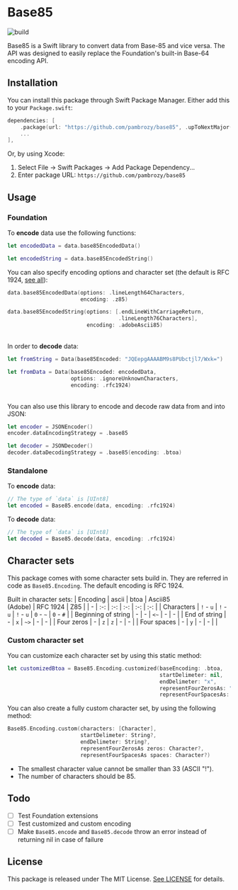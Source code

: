 # Base85

![build](https://github.com/pambrozy/base85/workflows/build/badge.svg)

Base85 is a Swift library to convert data from Base-85 and vice versa. The API was designed to easily replace the Foundation's built-in Base-64 encoding API.

## Installation
You can install this package through Swift Package Manager. Either add this to your `Package.swift`:
```swift
dependencies: [
    .package(url: "https://github.com/pambrozy/base85", .upToNextMajor(from: "1.0.0")),
    ...
],
```
Or, by using Xcode:
1. Select File &rarr; Swift Packages &rarr; Add Package Dependency...
2. Enter package URL: `https://github.com/pambrozy/base85`

## Usage
### Foundation
To **encode** data use the following functions:
```swift
let encodedData = data.base85EncodedData()

let encodedString = data.base85EncodedString()
```
You can also specify encoding options and character set (the default is RFC 1924, [see all](#character-sets)):
```swift
data.base85EncodedData(options: .lineLength64Characters,
                       encoding: .z85)

data.base85EncodedString(options: [.endLineWithCarriageReturn,
                                   .lineLength76Characters],
                         encoding: .adobeAscii85)
```
\
In order to **decode** data:
```swift
let fromString = Data(base85Encoded: "JQEepgAAAABM9s8PUbctjl7/Wxk=")

let fromData = Data(base85Encoded: encodedData,
                    options: .ignoreUnknownCharacters,
                    encoding: .rfc1924)
```

\
You can also use this library to encode and decode raw data from and into JSON:
```swift
let encoder = JSONEncoder()
encoder.dataEncodingStrategy = .base85

let decoder = JSONDecoder()
decoder.dataDecodingStrategy = .base85(encoding: .btoa)
```

### Standalone
To **encode** data:
```swift
// The type of `data` is [UInt8]
let encoded = Base85.encode(data, encoding: .rfc1924)
```

To **decode** data:
```swift
// The type of `data` is [UInt8]
let decoded = Base85.decode(data, encoding: .rfc1924)
```

## Character sets
This package comes with some character sets build in. They are referred in code as `Base85.Encoding`. The default encoding is RFC 1924.

Built in character sets:
| Encoding            | ascii     | btoa      | Ascii85<br>(Adobe) | RFC 1924  | Z85      |
| -                   | :-:       | :-:       | :-:                | :-:       | :-:       |
| Characters          | `!` - `u` | `!` - `u` | `!` - `u`          | `0` - `~` | `0` - `#` |
| Beginning of string | -         | -         | `<~`               | -         | -         |
| End of string       | -         | `x`       | `~>`               | -         | -         |
| Four zeros          | -         | `z`       | `z`                | -         | -         |
| Four spaces         | -         | `y`       | -                  | -         |           |

### Custom character set
You can customize each character set by using this static method:
```swift
let customizedBtoa = Base85.Encoding.customized(baseEncoding: .btoa,
                                                startDelimeter: nil,
                                                endDelimeter: "x",
                                                representFourZerosAs: "z",
                                                representFourSpacesAs: nil)
```

You can also create a fully custom character set, by using the following method:
```swift
Base85.Encoding.custom(characters: [Character],
                       startDelimeter: String?,
                       endDelimeter: String?,
                       representFourZerosAs zeros: Character?,
                       representFourSpacesAs spaces: Character?)
```
- The smallest character value cannot be smaller than 33 (ASCII "!").
- The number of characters should be 85.

## Todo
- [ ] Test Foundation extensions
- [ ] Test customized and custom encoding
- [ ] Make `Base85.encode` and `Base85.decode` throw an error instead of returning nil in case of failure

## License
This package is released under The MIT License. [See LICENSE](LICENSE) for details.
